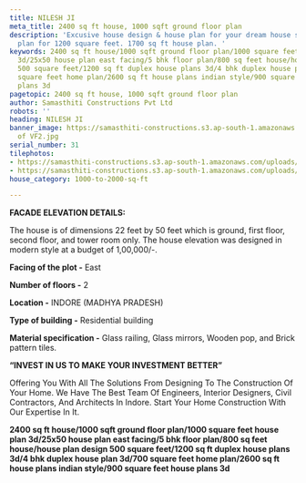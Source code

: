 ```yaml
---
title: NILESH JI
meta_title: 2400 sq ft house, 1000 sqft ground floor plan
description: 'Excusive house design & house plan for your dream house seeker. building
  plan for 1200 square feet. 1700 sq ft house plan. '
keywords: 2400 sq ft house/1000 sqft ground floor plan/1000 square feet house plan
  3d/25x50 house plan east facing/5 bhk floor plan/800 sq feet house/house plan design
  500 square feet/1200 sq ft duplex house plans 3d/4 bhk duplex house plan 3d/700
  square feet home plan/2600 sq ft house plans indian style/900 square feet house
  plans 3d
pagetopic: 2400 sq ft house, 1000 sqft ground floor plan
author: Samasthiti Constructions Pvt Ltd
robots: ''
heading: NILESH JI
banner_image: https://samasthiti-constructions.s3.ap-south-1.amazonaws.com/uploads/Copy
  of VF2.jpg
serial_number: 31
tilephotos:
- https://samasthiti-constructions.s3.ap-south-1.amazonaws.com/uploads/Copy of VF1.jpg
- https://samasthiti-constructions.s3.ap-south-1.amazonaws.com/uploads/Copy of VF2.jpg
house_category: 1000-to-2000-sq-ft

---
```

**FACADE ELEVATION DETAILS:**

The house is of dimensions 22 feet by 50 feet which is ground, first floor, second floor, and tower room only. The house elevation was designed in modern style at a budget of 1,00,000/-.

**Facing of the plot -** East

**Number of floors -** 2

**Location -** INDORE (MADHYA PRADESH)

**Type of building -** Residential building

**Material specification -** Glass railing, Glass mirrors, Wooden pop, and Brick pattern tiles.

**“INVEST IN US TO MAKE YOUR INVESTMENT BETTER”**

Offering You With All The Solutions From Designing To The Construction Of Your Home. We Have The Best Team Of Engineers, Interior Designers, Civil Contractors, And Architects In Indore. Start Your Home Construction With Our Expertise In It.

**2400 sq ft house/1000 sqft ground floor plan/1000 square feet house plan 3d/25x50 house plan east facing/5 bhk floor plan/800 sq feet house/house plan design 500 square feet/1200 sq ft duplex house plans 3d/4 bhk duplex house plan 3d/700 square feet home plan/2600 sq ft house plans indian style/900 square feet house plans 3d**